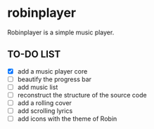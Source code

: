 # robinplayer

Robinplayer is a simple music player.

## TO-DO LIST

- [x] add a music player core
- [ ] beautify the progress bar
- [ ] add music list
- [ ] reconstruct the structure of the source code
- [ ] add a rolling cover
- [ ] add scrolling lyrics
- [ ] add icons with the theme of Robin